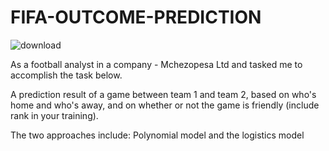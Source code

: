 # FIFA-OUTCOME-PREDICTION

![download](https://user-images.githubusercontent.com/56545228/72781527-5565da80-3bd6-11ea-9fad-4b708f832c05.jpg)


As a football analyst in a company - Mchezopesa Ltd and tasked me to accomplish the task below.

A prediction result of a game between team 1 and team 2, based on who's home and who's away, and on whether or not the game is friendly (include rank in your training).

The two approaches include: Polynomial model and the logistics model
